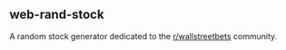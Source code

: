 ## web-rand-stock

A random stock generator dedicated to the [r/wallstreetbets](https://reddit.com/r/wallstreetbets) community.